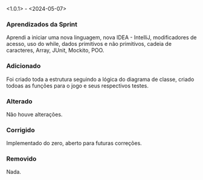 <1.0.1> - <2024-05-07>


### Aprendizados da Sprint

Aprendi a iniciar uma nova linguagem, nova IDEA - IntelliJ, 
modificadores de acesso, uso do while, dados primitivos e não primitivos, 
cadeia de caracteres, Array, JUnit, Mockito, POO.

### Adicionado

Foi criado toda a estrutura seguindo a lógica do diagrama de classe, 
criado todoas as funções para o jogo e seus respectivos testes.

### Alterado

Não houve alterações.

### Corrigido

Implementado do zero, aberto para futuras correções.

### Removido

Nada.